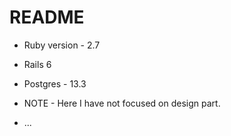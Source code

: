 # README


* Ruby version - 2.7

* Rails 6

* Postgres - 13.3

* NOTE - Here I have not focused on design part.
* ...

